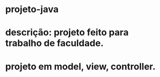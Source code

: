 # projeto-java
# descrição: projeto feito para trabalho de faculdade.
# projeto em model, view, controller.
